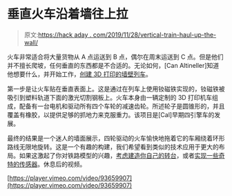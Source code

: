 # 垂直火车沿着墙往上拉

> 原文:[https://hack aday . com/2019/11/28/vertical-train-haul-up-the-wall/](https://hackaday.com/2019/11/28/vertical-train-hauls-up-the-wall/)

火车非常适合将大量货物从 A 点运送到 B 点，偶尔在周末运送到 C 点。但是他们并不擅长爬坡，任何垂直的东西都是不合适的。无论如何，[Can Altineller]知道他想要什么，并开始工作，[创建 3D 打印的墙壁列车](https://altineller.ca/post/117263513195/3d-printed-vertical-train)。

第一步是让火车贴在垂直表面上。这是通过在列车上使用钕磁铁实现的，钕磁铁被吸引到塑料轨道下面的激光切割钢板上。火车本身由一辆定制的 3D 打印机车组成，配备有一台电机和驱动所有四个车轮的减速齿轮。所述轮子是圆锥形的，并且覆盖有橡胶，以提供足够的抓地力来克服重力。该项目是[Cal]早期四引擎车的发展。

最终的结果是一个迷人的墙面展示，四轮驱动的火车愉快地拖着它的车厢绕着环形路线无限地旋转。这是一个有趣的构建，我们希望看到类似的技术应用于更大的布局。如果这激起了你对铁路模型的兴趣，[考虑建造你自己的转台](https://hackaday.com/2019/01/11/a-turntable-for-model-railroads/)，或者[实现一些奇特的传感器](https://hackaday.com/2017/06/27/tiniest-control-board-fits-inside-an-n-gauge-model-train/)。休息后的视频。

[https://player.vimeo.com/video/93659907](https://player.vimeo.com/video/93659907)